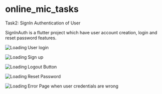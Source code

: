 # online_mic_tasks
Task2: SignIn Authentication of User

SignInAuth is a flutter project which have user account creation, login and reset password features.


User login
<img align="left" src = "https://github.com/honeybansal2968/signInAuth/blob/main/assets/project%20photoes/Screenshot_2023_03_10_20_51_24_37_81ed552cd1c1836cae333bd2e65db383.png" alt ="Loading">

Sign up
<img align="left" src = "https://github.com/honeybansal2968/signInAuth/blob/main/assets/project%20photoes/Screenshot_2023_03_10_20_52_49_15_81ed552cd1c1836cae333bd2e65db383.png" alt ="Loading">

Logout Button
<img align="left" src = "https://github.com/honeybansal2968/signInAuth/blob/main/assets/project%20photoes/Screenshot_2023_03_10_20_53_13_26_81ed552cd1c1836cae333bd2e65db383.png" alt ="Loading">

Reset Password
<img align="left" src = "https://github.com/honeybansal2968/signInAuth/blob/main/assets/project%20photoes/Screenshot_2023_03_10_20_52_41_65_81ed552cd1c1836cae333bd2e65db383.png" alt ="Loading">

Error Page when user credentials are wrong
<img align="left" src = "https://github.com/honeybansal2968/signInAuth/blob/main/assets/project%20photoes/Screenshot_2023_03_10_20_51_47_91_81ed552cd1c1836cae333bd2e65db383.png" alt ="Loading">

